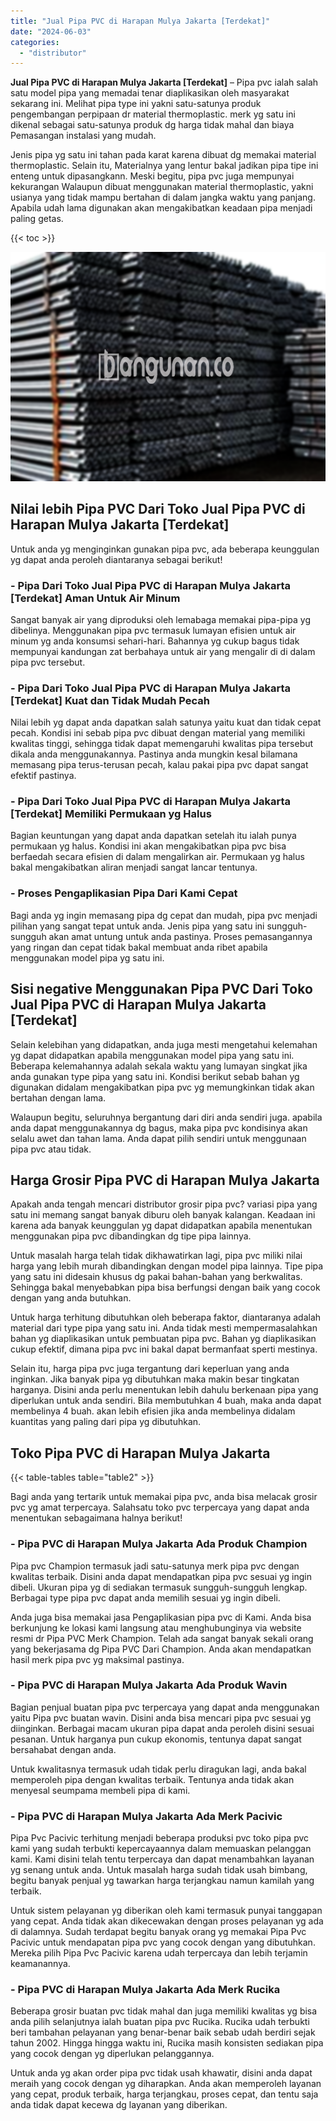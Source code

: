 ```yaml
---
title: "Jual Pipa PVC di Harapan Mulya Jakarta [Terdekat]"
date: "2024-06-03"
categories: 
  - "distributor"
---
```


**Jual Pipa PVC di Harapan Mulya Jakarta \[Terdekat\]** – Pipa pvc ialah salah satu model pipa yang memadai tenar diaplikasikan oleh masyarakat sekarang ini. Melihat pipa type ini yakni satu-satunya produk pengembangan perpipaan dr material thermoplastic. merk yg satu ini dikenal sebagai satu-satunya produk dg harga tidak mahal dan biaya Pemasangan instalasi yang mudah.

Jenis pipa yg satu ini tahan pada karat karena dibuat dg memakai material thermoplastic. Selain itu, Materialnya yang lentur bakal jadikan pipa tipe ini enteng untuk dipasangkann. Meski begitu, pipa pvc juga mempunyai kekurangan Walaupun dibuat menggunakan material thermoplastic, yakni usianya yang tidak mampu bertahan di dalam jangka waktu yang panjang. Apabila udah lama digunakan akan mengakibatkan keadaan pipa menjadi paling getas.

{{< toc >}}

![Jual Pipa PVC di Harapan Mulya Jakarta [Terdekat]](/images/jaul-pipa-pvc-46.png)

## Nilai lebih Pipa PVC Dari Toko Jual Pipa PVC di Harapan Mulya Jakarta \[Terdekat\]

Untuk anda yg menginginkan gunakan pipa pvc, ada beberapa keunggulan yg dapat anda peroleh diantaranya sebagai berikut!

### \- Pipa Dari Toko Jual Pipa PVC di Harapan Mulya Jakarta \[Terdekat\] Aman Untuk Air Minum

Sangat banyak air yang diproduksi oleh lemabaga memakai pipa-pipa yg dibelinya. Menggunakan pipa pvc termasuk lumayan efisien untuk air minum yg anda konsumsi sehari-hari. Bahannya yg cukup bagus tidak mempunyai kandungan zat berbahaya untuk air yang mengalir di di dalam pipa pvc tersebut.

### \- Pipa Dari Toko Jual Pipa PVC di Harapan Mulya Jakarta \[Terdekat\] Kuat dan Tidak Mudah Pecah

Nilai lebih yg dapat anda dapatkan salah satunya yaitu kuat dan tidak cepat pecah. Kondisi ini sebab pipa pvc dibuat dengan material yang memiliki kwalitas tinggi, sehingga tidak dapat memengaruhi kwalitas pipa tersebut dikala anda menggunakannya. Pastinya anda mungkin kesal bilamana memasang pipa terus-terusan pecah, kalau pakai pipa pvc dapat sangat efektif pastinya.

### \- Pipa Dari Toko Jual Pipa PVC di Harapan Mulya Jakarta \[Terdekat\] Memiliki Permukaan yg Halus

Bagian keuntungan yang dapat anda dapatkan setelah itu ialah punya permukaan yg halus. Kondisi ini akan mengakibatkan pipa pvc bisa berfaedah secara efisien di dalam mengalirkan air. Permukaan yg halus bakal mengakibatkan aliran menjadi sangat lancar tentunya.

### \- Proses Pengaplikasian Pipa Dari Kami Cepat

Bagi anda yg ingin memasang pipa dg cepat dan mudah, pipa pvc menjadi pilihan yang sangat tepat untuk anda. Jenis pipa yang satu ini sungguh-sungguh akan amat untung untuk anda pastinya. Proses pemasangannya yang ringan dan cepat tidak bakal membuat anda ribet apabila menggunakan model pipa yg satu ini.

## Sisi negative Menggunakan Pipa PVC Dari Toko Jual Pipa PVC di Harapan Mulya Jakarta \[Terdekat\]

Selain kelebihan yang didapatkan, anda juga mesti mengetahui kelemahan yg dapat didapatkan apabila menggunakan model pipa yang satu ini. Beberapa kelemahannya adalah sekala waktu yang lumayan singkat jika anda gunakan type pipa yang satu ini. Kondisi berikut sebab bahan yg digunakan didalam mengakibatkan pipa pvc yg memungkinkan tidak akan bertahan dengan lama.

Walaupun begitu, seluruhnya bergantung dari diri anda sendiri juga. apabila anda dapat menggunakannya dg bagus, maka pipa pvc kondisinya akan selalu awet dan tahan lama. Anda dapat pilih sendiri untuk menggunaan pipa pvc atau tidak.

## Harga Grosir Pipa PVC di Harapan Mulya Jakarta

Apakah anda tengah mencari distributor grosir pipa pvc? variasi pipa yang satu ini memang sangat banyak diburu oleh banyak kalangan. Keadaan ini karena ada banyak keunggulan yg dapat didapatkan apabila menentukan menggunakan pipa pvc dibandingkan dg tipe pipa lainnya.

Untuk masalah harga telah tidak dikhawatirkan lagi, pipa pvc miliki nilai harga yang lebih murah dibandingkan dengan model pipa lainnya. Tipe pipa yang satu ini didesain khusus dg pakai bahan-bahan yang berkwalitas. Sehingga bakal menyebabkan pipa bisa berfungsi dengan baik yang cocok dengan yang anda butuhkan.

Untuk harga terhitung dibutuhkan oleh beberapa faktor, diantaranya adalah material dari type pipa yang satu ini. Anda tidak mesti mempermasalahkan bahan yg diaplikasikan untuk pembuatan pipa pvc. Bahan yg diaplikasikan cukup efektif, dimana pipa pvc ini bakal dapat bermanfaat sperti mestinya.

Selain itu, harga pipa pvc juga tergantung dari keperluan yang anda inginkan. Jika banyak pipa yg dibutuhkan maka makin besar tingkatan harganya. Disini anda perlu menentukan lebih dahulu berkenaan pipa yang diperlukan untuk anda sendiri. Bila membutuhkan 4 buah, maka anda dapat membelinya 4 buah. akan lebih efisien jika anda membelinya didalam kuantitas yang paling dari pipa yg dibutuhkan.

## Toko Pipa PVC di Harapan Mulya Jakarta

{{< table-tables table="table2" >}}

Bagi anda yang tertarik untuk memakai pipa pvc, anda bisa melacak grosir pvc yg amat terpercaya. Salahsatu toko pvc terpercaya yang dapat anda menentukan sebagaimana halnya berikut!

### \- Pipa PVC di Harapan Mulya Jakarta Ada Produk Champion

Pipa pvc Champion termasuk jadi satu-satunya merk pipa pvc dengan kwalitas terbaik. Disini anda dapat mendapatkan pipa pvc sesuai yg ingin dibeli. Ukuran pipa yg di sediakan termasuk sungguh-sungguh lengkap. Berbagai type pipa pvc dapat anda memilih sesuai yg ingin dibeli.

Anda juga bisa memakai jasa Pengaplikasian pipa pvc di Kami. Anda bisa berkunjung ke lokasi kami langsung atau menghubunginya via website resmi dr Pipa PVC Merk Champion. Telah ada sangat banyak sekali orang yang bekerjasama dg Pipa PVC Dari Champion. Anda akan mendapatkan hasil merk pipa pvc yg maksimal pastinya.

### \- Pipa PVC di Harapan Mulya Jakarta Ada Produk Wavin

Bagian penjual buatan pipa pvc terpercaya yang dapat anda menggunakan yaitu Pipa pvc buatan wavin. Disini anda bisa mencari pipa pvc sesuai yg diinginkan. Berbagai macam ukuran pipa dapat anda peroleh disini sesuai pesanan. Untuk harganya pun cukup ekonomis, tentunya dapat sangat bersahabat dengan anda.

Untuk kwalitasnya termasuk udah tidak perlu diragukan lagi, anda bakal memperoleh pipa dengan kwalitas terbaik. Tentunya anda tidak akan menyesal seumpama membeli pipa di kami.

### \- Pipa PVC di Harapan Mulya Jakarta Ada Merk Pacivic

Pipa Pvc Pacivic terhitung menjadi beberapa produksi pvc toko pipa pvc kami yang sudah terbukti kepercayaannya dalam memuaskan pelanggan kami. Kami disini telah tentu terpercaya dan dapat menambahkan layanan yg senang untuk anda. Untuk masalah harga sudah tidak usah bimbang, begitu banyak penjual yg tawarkan harga terjangkau namun kamilah yang terbaik.

Untuk sistem pelayanan yg diberikan oleh kami termasuk punyai tanggapan yang cepat. Anda tidak akan dikecewakan dengan proses pelayanan yg ada di dalamnya. Sudah terdapat begitu banyak orang yg memakai Pipa Pvc Pacivic untuk mendapatan pipa pvc yang cocok dengan yang dibutuhkan. Mereka pilih Pipa Pvc Pacivic karena udah terpercaya dan lebih terjamin keamanannya.

### \- Pipa PVC di Harapan Mulya Jakarta Ada Merk Rucika

Beberapa grosir buatan pvc tidak mahal dan juga memiliki kwalitas yg bisa anda pilih selanjutnya ialah buatan pipa pvc Rucika. Rucika udah terbukti beri tambahan pelayanan yang benar-benar baik sebab udah berdiri sejak tahun 2002. Hingga hingga waktu ini, Rucika masih konsisten sediakan pipa yang cocok dengan yg diperlukan pelanggannya.

Untuk anda yg akan order pipa pvc tidak usah khawatir, disini anda dapat meraih yang cocok dengan yg diharapkan. Anda akan memperoleh layanan yang cepat, produk terbaik, harga terjangkau, proses cepat, dan tentu saja anda tidak dapat kecewa dg layanan yang diberikan.
